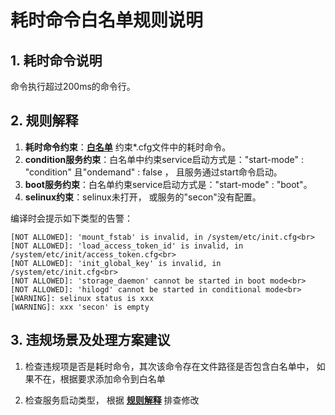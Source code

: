 # 耗时命令白名单规则说明

## 1. 耗时命令说明
  命令执行超过200ms的命令行。

## 2. 规则解释

  1. **耗时命令约束**：**[白名单](whitelist.json)** 约束*.cfg文件中的耗时命令。
  2. **condition服务约束**：白名单中约束service启动方式是："start-mode" : "condition" 且"ondemand" : false ， 且服务通过start命令启动。
  3. **boot服务约束**：白名单约束service启动方式是："start-mode" : "boot"。
  4. **selinux约束**：selinux未打开， 或服务的"secon"没有配置。
      
编译时会提示如下类型的告警：

  ```
  [NOT ALLOWED]: 'mount_fstab' is invalid, in /system/etc/init.cfg<br>
  [NOT ALLOWED]: 'load_access_token_id' is invalid, in /system/etc/init/access_token.cfg<br>
  [NOT ALLOWED]: 'init_global_key' is invalid, in /system/etc/init.cfg<br>
  [NOT ALLOWED]: 'storage_daemon' cannot be started in boot mode<br>
  [NOT ALLOWED]: 'hilogd' cannot be started in conditional mode<br> 
  [WARNING]: selinux status is xxx
  [WARNING]: xxx 'secon' is empty
```

## 3. 违规场景及处理方案建议

  1. 检查违规项是否是耗时命令，其次该命令存在文件路径是否包含白名单中， 如果不在，根据要求添加命令到白名单

  2. 检查服务启动类型， 根据 **[规则解释](README.md#2-规则解释)** 排查修改
